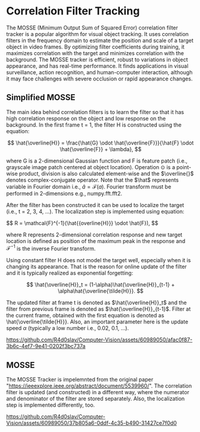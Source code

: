 # Correlation Filter Tracking

The MOSSE (Minimum Output Sum of Squared Error) correlation filter tracker is a popular algorithm for visual object tracking. It uses correlation filters in the frequency domain to estimate the position and scale of a target object in video frames. By optimizing filter coefficients during training, it maximizes correlation with the target and minimizes correlation with the background. The MOSSE tracker is efficient, robust to variations in object appearance, and has real-time performance. It finds applications in visual surveillance, action recognition, and human-computer interaction, although it may face challenges with severe occlusion or rapid appearance changes.

## Simplified MOSSE
The main idea behind correlation filters is to learn the filter so that it has high correlation response on the object and low response on the background. In the first frame t = 1, the filter H is constructed using the equation:

$$ \hat{\overline{H}} = \frac{\hat{G} \odot \hat{\overline{F}}}{\hat{F} \odot \hat{\overline{F}} + \lambda}, $$

where G is a 2-dimensional Gaussian function and F is feature patch (i.e., grayscale image patch centered at object location). Operation $\odot$ is a point-wise product, division is also calculated element-wise and the $\overline{}$ denotes complex-conjugate operator. Note that the $\hat$ represents variable in Fourier domain i.e., $\hat{a} = \mathcal{F}(a)$. Fourier transform must be performed in 2-dimensions e.g., numpy.fft.fft2.

After the filter has been constructed it can be used to localize the target (i.e., t = 2, 3, 4, ...). The localization step is implemented using equation:

$$ R = \mathcal{F}^{-1}(\hat{\{overline{H}}} \odot \hat{F}), $$

where R represents 2-dimensional correlation response and new target location is defined as position of the maximum peak in the response and $\mathcal{F}^{-1}$ is the inverse Fourier transform.

Using constant filter H does not model the target well, especially when it is changing its appearance. That is the reason for online update of the filter and it is typically realized as exponential forgetting:

$$ \hat{\overline{H}}_t = (1-\alpha)\hat{\overline{H}}_{t-1} + \alpha\hat{\overline{\tilde{H}}}. $$

The updated filter at frame t is denoted as $\hat{\overline{H}}_t$ and the filter from previous frame is denoted as $\hat{\overline{H}}_{t-1}$. Filter at the current frame, obtained with the first equation is denoted
as \hat{\overline{\tilde{H}}}. Also, an important parameter here is the update speed $\alpha$ (typically a low number i.e., 0.02, 0.1, ...).

https://github.com/R4d0slav/Computer-Vision/assets/60989050/afac0f87-3b6c-4ef7-9e41-0202f3bc737a

## MOSSE
The MOSSE Tracker is impelemnted from the original paper "https://ieeexplore.ieee.org/abstract/document/5539960/". The correlation filter is updated (and constructed) in a different way, where the numerator and denominator of the filter are stored separately. Also, the localization step is implemented differently, too.

https://github.com/R4d0slav/Computer-Vision/assets/60989050/37b805a6-0ddf-4c35-b490-31427ce7f0d0

